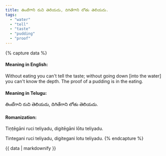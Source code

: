 ```yaml
---
title: తింటేగాని రుచి తెలియదు, దిగితేగాని లోతు తెలియదు.
tags:
  - "water"
  - "tell"
  - "taste"
  - "pudding"
  - "proof"
---
```


{% capture data %}
#### Meaning in English:
Without eating you can't tell the taste; without going down [into the water] you can't know the depth.
The proof of a pudding is in the eating.

#### Meaning in Telugu:
తింటేగాని రుచి తెలియదు, దిగితేగాని లోతు తెలియదు.

#### Romanization:
Tiṇṭēgāni ruci teliyadu, digitēgāni lōtu teliyadu.

Tintegani ruci teliyadu, digitegani lotu teliyadu.
{% endcapture %}

{{ data | markdownify }}

